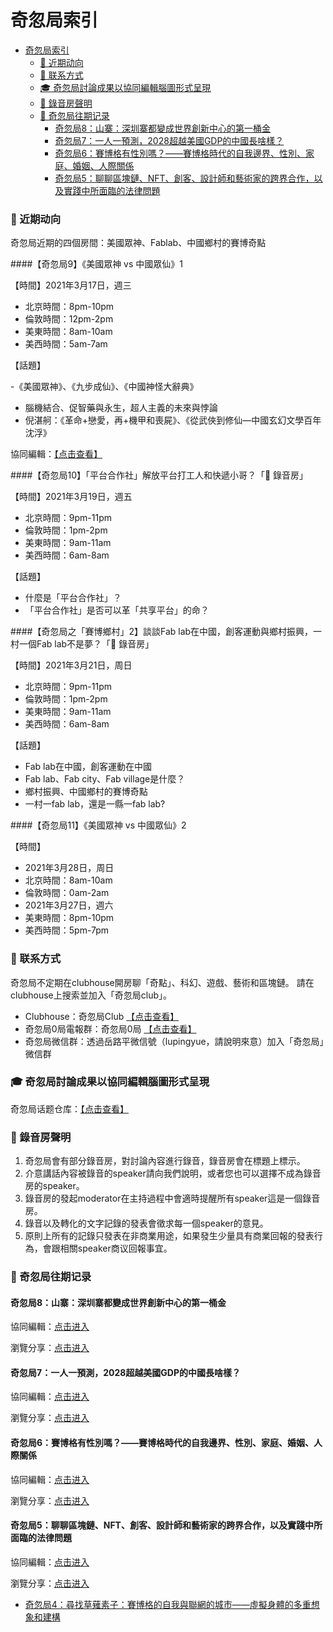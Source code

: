 # 奇忽局索引

- [奇忽局索引](#奇忽局索引)
    - [📆 近期动向](#-近期动向)
    - [📓 联系方式](#-联系方式)
    - [🎓 奇忽局討論成果以協同編輯腦圖形式呈現](#-奇忽局討論成果以協同編輯腦圖形式呈現)
    - [🎤 錄音房聲明](#-錄音房聲明)
    - [📝 奇忽局往期记录](#-奇忽局往期记录)
      - [奇忽局8：山寨：深圳寨都變成世界創新中心的第一桶金](#奇忽局8山寨深圳寨都變成世界創新中心的第一桶金)
      - [奇忽局7：一人一預測，2028超越美國GDP的中國長啥樣？](#奇忽局7一人一預測2028超越美國gdp的中國長啥樣)
      - [奇忽局6：賽博格有性別嗎？——賽博格時代的自我邊界、性別、家庭、婚姻、人際關係](#奇忽局6賽博格有性別嗎賽博格時代的自我邊界性別家庭婚姻人際關係)
      - [奇忽局5：聊聊區塊鏈、NFT、創客、設計師和藝術家的跨界合作，以及實踐中所面臨的法律問題](#奇忽局5聊聊區塊鏈nft創客設計師和藝術家的跨界合作以及實踐中所面臨的法律問題)

### 📆 近期动向

奇忽局近期的四個房間：美國眾神、Fablab、中國鄉村的賽博奇點

####【奇忽局9】《美國眾神 vs 中國眾仙》1

【時間】2021年3月17日，週三

- 北京時間：8pm-10pm
- 倫敦時間：12pm-2pm
- 美東時間：8am-10am
- 美西時間：5am-7am

【話題】

-《美國眾神》、《九步成仙》、《中國神怪大辭典》
- 腦機結合、促智藥與永生，超人主義的未來與悖論
- 倪湛舸：《革命+戀愛，再+機甲和喪屍》、《從武俠到修仙—中國玄幻文學百年沈浮》

協同編輯：[【点击查看】](https://mm.tt/1819630352?t=DkYNWtz7J1)

####【奇忽局10】「平台合作社」解放平台打工人和快遞小哥？「🎤 錄音房」

【時間】2021年3月19日，週五

- 北京時間：9pm-11pm
- 倫敦時間：1pm-2pm
- 美東時間：9am-11am
- 美西時間：6am-8am

【話題】

- 什麼是「平台合作社」？
- 「平台合作社」是否可以革「共享平台」的命？


####【奇忽局之「賽博鄉村」2】談談Fab lab在中國，創客運動與鄉村振興，一村一個Fab lab不是夢？「🎤 錄音房」

【時間】2021年3月21日，周日

- 北京時間：9pm-11pm
- 倫敦時間：1pm-2pm
- 美東時間：9am-11am
- 美西時間：6am-8am

【話題】

- Fab lab在中國，創客運動在中國
- Fab lab、Fab city、Fab village是什麼？
- 鄉村振興、中國鄉村的賽博奇點
- 一村一fab lab，還是一縣一fab lab?

####【奇忽局11】《美國眾神 vs 中國眾仙》2

【時間】

- 2021年3月28日，周日
- 北京時間：8am-10am
- 倫敦時間：0am-2am
- 2021年3月27日，週六
- 美東時間：8pm-10pm
- 美西時間：5pm-7pm

### 📓 联系方式

奇忽局不定期在clubhouse開房聊「奇點」、科幻、遊戲、藝術和區塊鏈。
請在clubhouse上搜索並加入「奇忽局club」。

- Clubhouse：奇忽局Club [【点击查看】](https://www.joinclubhouse.com/club/%E5%A5%87%E5%BF%BD%E5%B1%80Club)
- 奇忽局0局電報群：奇忽局0局 [【点击查看】](https://t.me/qihu0)
- 奇忽局微信群：透過岳路平微信號（lupingyue，請說明來意）加入「奇忽局」微信群

### 🎓 奇忽局討論成果以協同編輯腦圖形式呈現

奇忽局话题仓库：[【点击查看】](https://mm.tt/1810914669?t=TrUf2529Yp)

### 🎤 錄音房聲明

1. 奇忽局會有部分錄音房，對討論內容進行錄音，錄音房會在標題上標示。
2. 介意講話內容被錄音的speaker請向我們說明，或者您也可以選擇不成為錄音房的speaker。
3. 錄音房的發起moderator在主持過程中會適時提醒所有speaker這是一個錄音房。
4. 錄音以及轉化的文字記錄的發表會徵求每一個speaker的意見。
5. 原則上所有的記錄只發表在非商業用途，如果發生少量具有商業回報的發表行為，會跟相關speaker商议回報事宜。

### 📝 奇忽局往期记录

#### 奇忽局8：山寨：深圳寨都變成世界創新中心的第一桶金

協同編輯：[点击进入](https://mm.tt/1810751813?t=Q1jZudQXdB)

瀏覽分享：[点击进入](https://www.mindmeister.com/1810751813/8)

#### 奇忽局7：一人一預測，2028超越美國GDP的中國長啥樣？

協同編輯：[点击进入](https://mm.tt/1809789951?t=RVzOCv3fWK)

瀏覽分享：[点击进入](https://www.mindmeister.com/1809789951/7-2028-gdp)

#### 奇忽局6：賽博格有性別嗎？——賽博格時代的自我邊界、性別、家庭、婚姻、人際關係

協同編輯：[点击进入](https://mm.tt/1809692937?t=3H8S0prqk0)

瀏覽分享：[点击进入](https://www.mindmeister.com/1809692937/6)

#### 奇忽局5：聊聊區塊鏈、NFT、創客、設計師和藝術家的跨界合作，以及實踐中所面臨的法律問題

協同編輯：[点击进入](https://mm.tt/1809744087?t=YvHv4vs0mZ)

瀏覽分享：[点击进入](https://www.mindmeister.com/1809744087/5-nft)

+ [奇忽局4：尋找草薙素子：賽博格的自我與聯網的城市——虛擬身體的多重想象和建構](docs/qihuju04.md)
